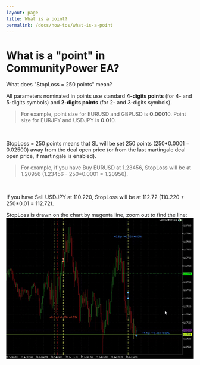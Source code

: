 ```yaml
---
layout: page
title: What is a point?
permalink: /docs/how-tos/what-is-a-point
---
```


# What is a "point" in CommunityPower EA?

What does "StopLoss = 250 points" mean?

All parameters nominated in points use standard **4-digits points** (for 4- and 5-digits symbols) and **2-digits points** (for 2- and 3-digits symbols).

> For example, point size for EURUSD and GBPUSD is **0.0001**0. Point size for EURJPY and USDJPY is **0.01**0.

<br />

StopLoss = 250 points means that SL will be set 250 points (250*0.0001 = 0.02500) away from the deal open price (or from the last martingale deal open price, if martingale is enabled).

> For example, if you have Buy EURUSD at 1.23456, StopLoss will be at 1.20956 (1.23456 - 250*0.0001 = 1.20956).

<br />

If you have Sell USDJPY at 110.220, StopLoss will be at 112.72 (110.220 + 250*0.01 = 112.72).

StopLoss is drawn on the chart by magenta line, zoom out to find the line:
![what-is-a-point.gif](..%2F..%2Fassets%2Fimg%2Fdocs%2Fwhat-is-a-point.gif)
